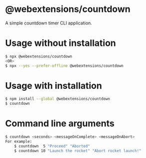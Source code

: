 # @webextensions/countdown
A simple countdown timer CLI application.

# Usage without installation

```sh
$ npx @webextensions/countdown
<OR>
$ npx --yes --prefer-offline @webextensions/countdown
```

# Usage with installation

```sh
$ npm install --global @webextensions/countdown
$ countdown
```

# Command line arguments

```sh
$ countdown <seconds> <messageOnComplete> <messageOnAbort>
For example:
    $ countdown  5 "Proceed" "Aborted"
    $ countdown 10 "Launch the rocket" "Abort rocket launch!"
```
